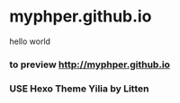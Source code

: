 # myphper.github.io
hello world
### to preview http://myphper.github.io
### USE Hexo Theme Yilia by Litten
